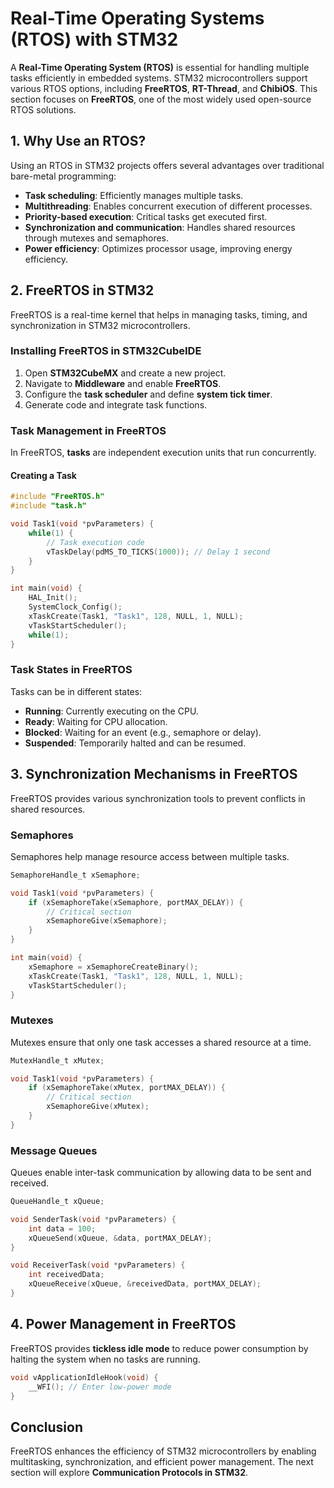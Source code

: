 # Real-Time Operating Systems (RTOS) with STM32

A **Real-Time Operating System (RTOS)** is essential for handling multiple tasks efficiently in embedded systems. STM32 microcontrollers support various RTOS options, including **FreeRTOS**, **RT-Thread**, and **ChibiOS**. This section focuses on **FreeRTOS**, one of the most widely used open-source RTOS solutions.

## 1. Why Use an RTOS?
Using an RTOS in STM32 projects offers several advantages over traditional bare-metal programming:
- **Task scheduling**: Efficiently manages multiple tasks.
- **Multithreading**: Enables concurrent execution of different processes.
- **Priority-based execution**: Critical tasks get executed first.
- **Synchronization and communication**: Handles shared resources through mutexes and semaphores.
- **Power efficiency**: Optimizes processor usage, improving energy efficiency.

## 2. FreeRTOS in STM32
FreeRTOS is a real-time kernel that helps in managing tasks, timing, and synchronization in STM32 microcontrollers. 

### Installing FreeRTOS in STM32CubeIDE
1. Open **STM32CubeMX** and create a new project.
2. Navigate to **Middleware** and enable **FreeRTOS**.
3. Configure the **task scheduler** and define **system tick timer**.
4. Generate code and integrate task functions.

### Task Management in FreeRTOS
In FreeRTOS, **tasks** are independent execution units that run concurrently.

#### Creating a Task
```c
#include "FreeRTOS.h"
#include "task.h"

void Task1(void *pvParameters) {
    while(1) {
        // Task execution code
        vTaskDelay(pdMS_TO_TICKS(1000)); // Delay 1 second
    }
}

int main(void) {
    HAL_Init();
    SystemClock_Config();
    xTaskCreate(Task1, "Task1", 128, NULL, 1, NULL);
    vTaskStartScheduler();
    while(1);
}
```

### Task States in FreeRTOS
Tasks can be in different states:
- **Running**: Currently executing on the CPU.
- **Ready**: Waiting for CPU allocation.
- **Blocked**: Waiting for an event (e.g., semaphore or delay).
- **Suspended**: Temporarily halted and can be resumed.

## 3. Synchronization Mechanisms in FreeRTOS
FreeRTOS provides various synchronization tools to prevent conflicts in shared resources.

### Semaphores
Semaphores help manage resource access between multiple tasks.
```c
SemaphoreHandle_t xSemaphore;

void Task1(void *pvParameters) {
    if (xSemaphoreTake(xSemaphore, portMAX_DELAY)) {
        // Critical section
        xSemaphoreGive(xSemaphore);
    }
}

int main(void) {
    xSemaphore = xSemaphoreCreateBinary();
    xTaskCreate(Task1, "Task1", 128, NULL, 1, NULL);
    vTaskStartScheduler();
}
```

### Mutexes
Mutexes ensure that only one task accesses a shared resource at a time.
```c
MutexHandle_t xMutex;

void Task1(void *pvParameters) {
    if (xSemaphoreTake(xMutex, portMAX_DELAY)) {
        // Critical section
        xSemaphoreGive(xMutex);
    }
}
```

### Message Queues
Queues enable inter-task communication by allowing data to be sent and received.
```c
QueueHandle_t xQueue;

void SenderTask(void *pvParameters) {
    int data = 100;
    xQueueSend(xQueue, &data, portMAX_DELAY);
}

void ReceiverTask(void *pvParameters) {
    int receivedData;
    xQueueReceive(xQueue, &receivedData, portMAX_DELAY);
}
```

## 4. Power Management in FreeRTOS
FreeRTOS provides **tickless idle mode** to reduce power consumption by halting the system when no tasks are running.
```c
void vApplicationIdleHook(void) {
    __WFI(); // Enter low-power mode
}
```

## Conclusion
FreeRTOS enhances the efficiency of STM32 microcontrollers by enabling multitasking, synchronization, and efficient power management. The next section will explore **Communication Protocols in STM32**.
